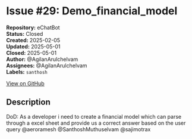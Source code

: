 # Issue #29: Demo_financial_model

**Repository:** eChatBot  
**Status:** Closed  
**Created:** 2025-02-05  
**Updated:** 2025-05-01  
**Closed:** 2025-05-01  
**Author:** @AgilanArulchelvam  
**Assignees:** @AgilanArulchelvam  
**Labels:** `santhosh`  

[View on GitHub](https://github.com/Simtestlab/eChatBot/issues/29)

## Description

DoD:
As a developer i need to create a financial model which can parse through a excel sheet and provide us a correct answer based on the user query @aeroramesh @SanthoshMuthuselvam @sajimotrax 